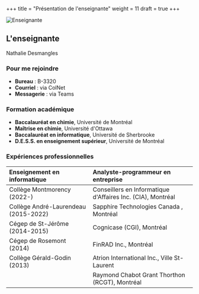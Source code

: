 +++
title = "Présentation de l'enseignante"
weight = 11
draft = true
+++

![Enseignante](../moi.jpg?width=25vw)

## L'enseignante

Nathalie Desmangles

### Pour me rejoindre

- **Bureau** : B-3320
- **Courriel** : via ColNet 
- **Messagerie** : via Teams

### Formation académique

- **Baccalauréat en chimie**, Université de Montréal
- **Maîtrise en chimie**, Université d'Ottawa
- **Baccalauréat en informatique**, Université de Sherbrooke
- **D.E.S.S. en enseignement supérieur**, Université de Montréal

### Expériences professionnelles

Enseignement en informatique |Analyste-programmeur en entreprise
|:---------------------------|:---------------------------------------
|Collège Montmorency (2022-)|Conseillers en Informatique d'Affaires Inc. (CIA), Montréal
|Collège André-Laurendeau (2015-2022)|Sapphire Technologies Canada , Montréal
|Cégep de St-Jérôme (2014-2015)|Cognicase (CGI), Montréal
|Cégep de Rosemont (2014)|FinRAD Inc., Montréal
|Collège Gérald-Godin (2013)|Atrion International Inc., Ville St-Laurent
||Raymond Chabot Grant Thorthon (RCGT), Montréal

